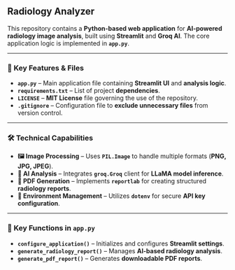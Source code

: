 ## **Radiology Analyzer**  

This repository contains a **Python-based web application** for **AI-powered radiology image analysis**, built using **Streamlit** and **Groq AI**. The core application logic is implemented in **`app.py`**.  

---  

### **🚀 Key Features & Files**  

- **`app.py`** – Main application file containing **Streamlit UI** and **analysis logic**.  
- **`requirements.txt`** – List of project **dependencies**.  
- **`LICENSE`** – **MIT License** file governing the use of the repository.  
- **`.gitignore`** – Configuration file to **exclude unnecessary files** from version control.  

---  

### **🛠️ Technical Capabilities**  

- **🖼️ Image Processing** – Uses **`PIL.Image`** to handle multiple formats (**PNG, JPG, JPEG**).  
- **🧠 AI Analysis** – Integrates **`groq.Groq`** client for **LLaMA model inference**.  
- **📄 PDF Generation** – Implements **`reportlab`** for creating structured **radiology reports**.  
- **🔐 Environment Management** – Utilizes **`dotenv`** for secure **API key configuration**.  

---  

### **🔑 Key Functions in `app.py`**  

- **`configure_application()`** – Initializes and configures **Streamlit settings**.  
- **`generate_radiology_report()`** – Manages **AI-based radiology analysis**.  
- **`generate_pdf_report()`** – Generates **downloadable PDF reports**.  
